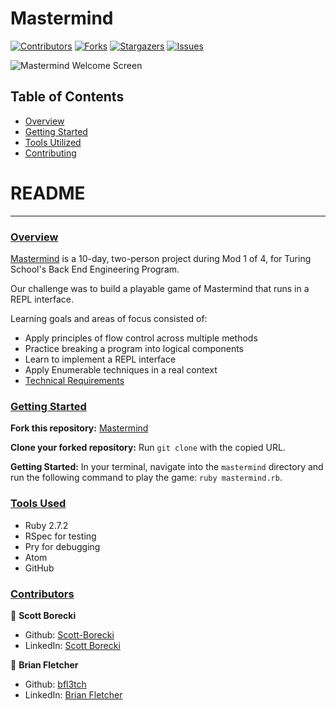 # Mastermind

[![Contributors][contributors-shield]][contributors-url]
[![Forks][forks-shield]][forks-url]
[![Stargazers][stars-shield]][stars-url]
[![Issues][issues-shield]][issues-url]

![Mastermind Welcome Screen](https://user-images.githubusercontent.com/79381792/119738611-30beea00-be3e-11eb-91aa-250dfe4e6aba.png)

## Table of Contents

- [Overview](#overview)
- [Getting Started](#getting-started)
- [Tools Utilized](#tools-used)
- [Contributing](#contributors)

# README
------

### <ins>Overview</ins>

[Mastermind](https://github.com/Scott-Borecki/mastermind) is a 10-day, two-person project during Mod 1 of 4, for Turing School's Back End Engineering Program.

Our challenge was to build a playable game of Mastermind that runs in a REPL interface.

Learning goals and areas of focus consisted of:

- Apply principles of flow control across multiple methods
- Practice breaking a program into logical components
- Learn to implement a REPL interface
- Apply Enumerable techniques in a real context
- [Technical Requirements](https://backend.turing.edu/module1/projects/mastermind)

### <ins>Getting Started</ins>

**Fork this repository:** [Mastermind](https://backend.turing.edu/module1/projects/mastermind)

**Clone your forked repository:** Run `git clone` with the copied URL.

**Getting Started:** In your terminal, navigate into the `mastermind` directory and run the following command to play the game: `ruby mastermind.rb`.

### <ins>Tools Used</ins>
- Ruby 2.7.2
- RSpec for testing
- Pry for debugging
- Atom
- GitHub

### <ins>Contributors</ins>

👤  **Scott Borecki**
- Github: [Scott-Borecki](https://github.com/Scott-Borecki)
- LinkedIn: [Scott Borecki](https://www.linkedin.com/in/scott-borecki/)

👤  **Brian Fletcher**
- Github: [bfl3tch](https://github.com/bfl3tch)
- LinkedIn: [Brian Fletcher](https://www.linkedin.com/in/bfl3tch)




<!-- MARKDOWN LINKS & IMAGES -->

[contributors-shield]: https://img.shields.io/github/contributors/scott-borecki/mastermind.svg?style=flat-square
[contributors-url]: https://github.com/Scott-Borecki/mastermind/graphs/contributors
[forks-shield]: https://img.shields.io/github/forks/scott-borecki/mastermind.svg?style=flat-square
[forks-url]: https://github.com/scott-borecki/mastermind/network/members
[stars-shield]: https://img.shields.io/github/stars/scott-borecki/mastermind.svg?style=flat-square
[stars-url]: https://github.com/scott-borecki/mastermind/stargazers
[issues-shield]: https://img.shields.io/github/issues/scott-borecki/mastermind.svg?style=flat-square
[issues-url]: https://github.com/scott-borecki/mastermind/issues
